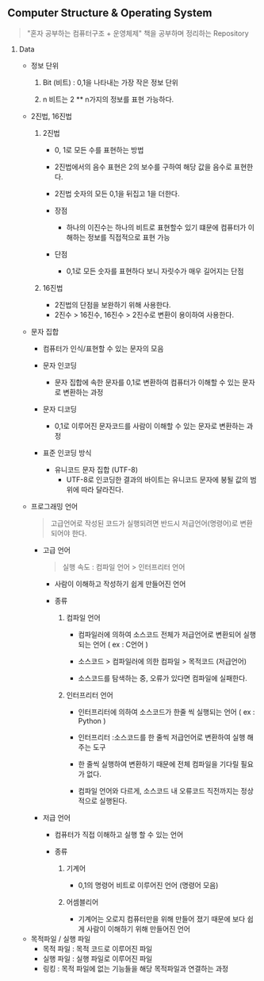 ## Computer Structure & Operating System

> "혼자 공부하는 컴퓨터구조 + 운영체제" 책을 공부하며 정리하는 Repository

1. Data

   - 정보 단위

     1. Bit (비트) : 0,1을 나타내는 가장 작은 정보 단위

     2. n 비트는 2 \*\* n가지의 정보를 표현 가능하다.

   - 2진법, 16진법

     1. 2진법

        - 0, 1로 모든 수를 표현하는 방법

        - 2진법에서의 음수 표현은 2의 보수를 구하여 해당 값을 음수로 표현한다.

        - 2진법 숫자의 모든 0,1을 뒤집고 1을 더한다.

        - 장점
          - 하나의 이진수는 하나의 비트로 표현할수 있기 떄문에 컴퓨터가 이해하는 정보를 직접적으로 표현 가능
        - 단점
          - 0,1로 모든 숫자를 표현하다 보니 자릿수가 매우 길어지는 단점

     2. 16진법
        - 2진법의 단점을 보완하기 위해 사용한다.
        - 2진수 > 16진수, 16진수 > 2진수로 변환이 용이하여 사용한다.

   - 문자 집합

     - 컴퓨터가 인식/표현할 수 있는 문자의 모음

     - 문자 인코딩

       - 문자 집합에 속한 문자를 0,1로 변환하여 컴퓨터가 이해할 수 있는 문자로 변환하는 과정

     - 문자 디코딩
       - 0,1로 이루어진 문자코드를 사람이 이해할 수 있는 문자로 변환하는 과정
     - 표준 인코딩 방식
       - 유니코드 문자 집합 (UTF-8)
         - UTF-8로 인코딩한 결과의 바이트는 유니코드 문자에 붕될 값의 범위에 따라 달라진다.

   - 프로그래밍 언어

     > 고급언어로 작성된 코드가 실행되려면 반드시 저급언어(명령어)로 변환되어야 한다.

     - 고급 언어

       > 실행 속도 : 컴파일 언어 > 인터프리터 언어

       - 사람이 이해하고 작성하기 쉽게 만들어진 언어
       - 종류

         1. 컴파일 언어

            - 컴파일러에 의하여 소스코드 전체가 저급언어로 변환되어 실행되는 언어 ( ex :
              C언어 )

            - 소스코드 > 컴파일러에 의한 컴파일 > 목적코드 (저급언어)

            - 소스코드를 탐색하는 중, 오류가 있다면 컴파일에 실패한다.

         2. 인터프리터 언어

            - 인터프리터에 의하여 소스코드가 한줄 씩 실행되는 언어 ( ex : Python )

            - 인터프리터 :소스코드를 한 줄씩 저급언어로 변환하여 실행 해 주는 도구

            - 한 줄씩 실행하여 변환하기 때문에 전체 컴파일을 기다릴 필요가 없다.

            - 컴파일 언어와 다르게, 소스코드 내 오류코드 직전까지는 정상적으로 실행된다.

     - 저급 언어

       - 컴퓨터가 직접 이해하고 실행 할 수 있는 언어

       - 종류

         1. 기계어

            - 0,1의 명령어 비트로 이루어진 언어 (명령어 모음)

         2. 어셈블리어

            - 기계어는 오로지 컴퓨터만을 위해 만들어 졌기 때문에 보다 쉽게 사람이 이해하기 위해 만들어진 언어

   * 목적파일 / 실행 파일
     - 목적 파일 : 목적 코드로 이루어진 파일
     - 실행 파일 : 실행 파일로 이루어진 파일
     - 링킹 : 목적 파일에 없는 기능들을 해당 목적파일과 연결하는 과정
